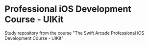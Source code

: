 
# Professional iOS Development Course - UIKit

Study repository from the course "The Swift Arcade Professional iOS Development Course - UIKit"

